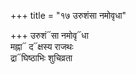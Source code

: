 +++
title = "१७ उरुशंसा नमोवृधा"

+++
उरुशं᳓सा नमोवृ᳓धा  
मह्ना᳓ द᳓क्षस्य राजथः  
द्रा᳓घिष्ठाभिः शुचिव्रता